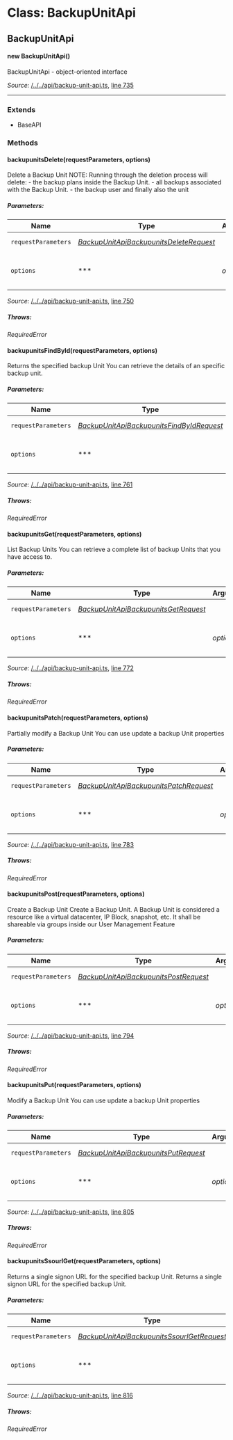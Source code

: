 # Class: BackupUnitApi

## BackupUnitApi

#### new BackupUnitApi()

BackupUnitApi - object-oriented interface

*Source:*
[/../../api/backup-unit-api.ts](/../../api/backup-unit-api.ts), [line 735](/../../api/backup-unit-api.ts#L735)

---------------

### Extends

- BaseAPI

### Methods

#### backupunitsDelete(requestParameters, options)

Delete a Backup Unit
NOTE: Running through the deletion process will delete: - the backup plans inside the Backup Unit. - all backups associated with the Backup Unit. - the backup user and finally also the unit

##### Parameters:

|Name|Type|Argument|Description|
|----|----|--------|-----------|
|`requestParameters`|*[BackupUnitApiBackupunitsDeleteRequest](global.md#BackupUnitApiBackupunitsDeleteRequest)*|  |Request parameters.|
|`options`|***|*optional*  |Override http request option.|

*Source:*
[/../../api/backup-unit-api.ts](/../../api/backup-unit-api.ts), [line 750](/../../api/backup-unit-api.ts#L750)

##### Throws:

*RequiredError*

#### backupunitsFindById(requestParameters, options)

Returns the specified backup Unit
You can retrieve the details of an specific backup unit.

##### Parameters:

|Name|Type|Argument|Description|
|----|----|--------|-----------|
|`requestParameters`|*[BackupUnitApiBackupunitsFindByIdRequest](global.md#BackupUnitApiBackupunitsFindByIdRequest)*|  |Request parameters.|
|`options`|***|*optional*  |Override http request option.|

*Source:*
[/../../api/backup-unit-api.ts](/../../api/backup-unit-api.ts), [line 761](/../../api/backup-unit-api.ts#L761)

##### Throws:

*RequiredError*

#### backupunitsGet(requestParameters, options)

List Backup Units
You can retrieve a complete list of backup Units that you have access to.

##### Parameters:

|Name|Type|Argument|Description|
|----|----|--------|-----------|
|`requestParameters`|*[BackupUnitApiBackupunitsGetRequest](global.md#BackupUnitApiBackupunitsGetRequest)*|  |Request parameters.|
|`options`|***|*optional*  |Override http request option.|

*Source:*
[/../../api/backup-unit-api.ts](/../../api/backup-unit-api.ts), [line 772](/../../api/backup-unit-api.ts#L772)

##### Throws:

*RequiredError*

#### backupunitsPatch(requestParameters, options)

Partially modify a Backup Unit
You can use update a backup Unit properties

##### Parameters:

|Name|Type|Argument|Description|
|----|----|--------|-----------|
|`requestParameters`|*[BackupUnitApiBackupunitsPatchRequest](global.md#BackupUnitApiBackupunitsPatchRequest)*|  |Request parameters.|
|`options`|***|*optional*  |Override http request option.|

*Source:*
[/../../api/backup-unit-api.ts](/../../api/backup-unit-api.ts), [line 783](/../../api/backup-unit-api.ts#L783)

##### Throws:

*RequiredError*

#### backupunitsPost(requestParameters, options)

Create a Backup Unit
Create a Backup Unit. A Backup Unit is considered a resource like a virtual datacenter, IP Block, snapshot, etc. It shall be shareable via groups inside our User Management Feature

##### Parameters:

|Name|Type|Argument|Description|
|----|----|--------|-----------|
|`requestParameters`|*[BackupUnitApiBackupunitsPostRequest](global.md#BackupUnitApiBackupunitsPostRequest)*|  |Request parameters.|
|`options`|***|*optional*  |Override http request option.|

*Source:*
[/../../api/backup-unit-api.ts](/../../api/backup-unit-api.ts), [line 794](/../../api/backup-unit-api.ts#L794)

##### Throws:

*RequiredError*

#### backupunitsPut(requestParameters, options)

Modify a Backup Unit
You can use update a backup Unit properties

##### Parameters:

|Name|Type|Argument|Description|
|----|----|--------|-----------|
|`requestParameters`|*[BackupUnitApiBackupunitsPutRequest](global.md#BackupUnitApiBackupunitsPutRequest)*|  |Request parameters.|
|`options`|***|*optional*  |Override http request option.|

*Source:*
[/../../api/backup-unit-api.ts](/../../api/backup-unit-api.ts), [line 805](/../../api/backup-unit-api.ts#L805)

##### Throws:

*RequiredError*

#### backupunitsSsourlGet(requestParameters, options)

Returns a single signon URL for the specified backup Unit.
Returns a single signon URL for the specified backup Unit.

##### Parameters:

|Name|Type|Argument|Description|
|----|----|--------|-----------|
|`requestParameters`|*[BackupUnitApiBackupunitsSsourlGetRequest](global.md#BackupUnitApiBackupunitsSsourlGetRequest)*|  |Request parameters.|
|`options`|***|*optional*  |Override http request option.|

*Source:*
[/../../api/backup-unit-api.ts](/../../api/backup-unit-api.ts), [line 816](/../../api/backup-unit-api.ts#L816)

##### Throws:

*RequiredError*